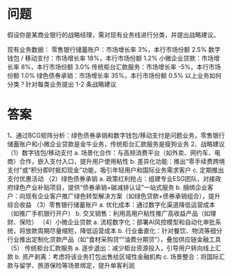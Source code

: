 # 问题
假设你是某商业银行的战略经理，需对现有业务线进行分类，并提出战略建议。

现有业务数据：
零售银行储蓄账户：市场增长率 3%，本行市场份额 2.5%
数字钱包 / 移动支付：市场增长率 18%，本行市场份额 1.2%
小微企业贷款：市场增长率 8%，本行市场份额 3.0%
传统柜台汇款服务：市场增长率 -5%，本行市场份额 1.0%
绿色债券承销：市场增长率 35%，本行市场份额 0.5%
以上业务如何分类？针对每类业务提出 1-2 条战略建议

# 答案
1、通过BCG矩阵分析：绿色债券承销和数字钱包/移动支付是问题业务，零售银行储蓄账户和小微企业贷款是金牛业务，传统柜台汇款服务是瘦狗业务
2、战略建议
（1）数字钱包/移动支付
a. 场景化合作：与高频消费平台（如外卖、网约车、电商）合作，嵌入支付入口，提升用户使用粘性
b. 差异化功能：推出“零手续费跨境支付”或“积分即时抵扣现金”功能，吸引年轻用户和国际业务需求客户
c. 定期推出支付优惠活动
（2）绿色债券承销
a. 政策红利抢占：组建专业ESG团队，对接政府绿色产业补贴项目，提供“债券承销+碳减排认证”一站式服务
b. 捆绑企业客户：向现有企业客户推广绿色转型解决方案（如绿色贷款+债券承销组合），提升综合收益
（3）零售银行储蓄账户
a. 优化成本：通过数字化渠道降低运营成本（如推广手机银行开户）
b. 交叉销售：利用高用户粘性推广高收益产品（如理财、保险）
（4）小微企业贷款
a. 流程数字化：部署AI风控模型和自动化审批系统，将放款周期尽量缩短，降低运营成本
b. 行业垂直化：针对餐饮、物流等细分行业推出定制化贷款产品（如“食材采购贷”“油费分期贷”），叠加供应链金融工具
（5） 传统柜台汇款服务
a. 逐步退出：减少柜台资源投入，引导用户转向线上汇款
b. 资产剥离：考虑将该业务打包出售给区域性金融机构
c. 场景整合：将国际汇款与留学、旅游保险等场景绑定，提升单客利润
